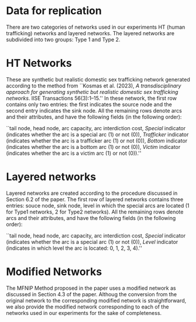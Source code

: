 # Data for replication

There are two categories of networks used in our experiments HT (human trafficking) networks and layered networks. The layered networks are subdivided into two groups: Type 1 and Type 2.

# HT Networks
These are synthetic but realistic domestic sex trafficking network generated according to the method from ``Kosmas et al. (2023), _A transdisciplinary approach for generating synthetic but realistic domestic sex trafficking networks_. IISE Transactions 56(3):1–15.'' In these network, the first row contains only two entries: the first indicates the source node and the second entry indicates the sink node. All the remaining rows denote arcs and their attributes, and have the following fields (in the following order):

``tail node, head node, arc capacity, arc interdiction cost, _Special_ indicator (indicates whether the arc is a special arc (1) or not (0)), _Trafficker_ indicator (indicates whether the arc is a trafficker arc (1) or not (0)), _Bottom_ indicator (indicates whether the arc is a bottom arc (1) or not (0)), _Victim_ indicator (indicates whether the arc is a victim arc (1) or not (0)).''

# Layered networks
Layered networks are created according to the procedure discussed in Section 6.2 of the paper. The first row of layered networks contains three entries: souce node, sink node, level in which the special arcs are located (1 for Type1 networks, 2 for Type2 networks). All the remaining rows denote arcs and their attributes, and have the following fields (in the following order):

``tail node, head node, arc capacity, arc interdiction cost, _Special_ indicator (indicates whether the arc is a special arc (1) or not (0)), _Level_ indicator (indicates in which level the arc is located: 0, 1, 2, 3, 4).''

# Modified Networks
The MFNIP Method proposed in the paper uses a modified network as discussed in Section 4.3 of the paper. Althoug the conversion from the original network to the corresponding modified network is straightforward, we also provide the modified network corresponding to each of the networks used in our experiments for the sake of completeness.
